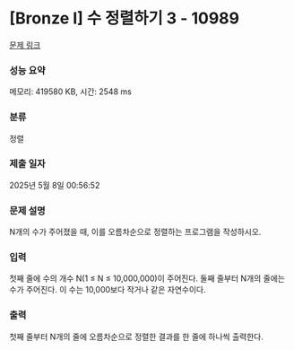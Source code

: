 # [Bronze I] 수 정렬하기 3 - 10989 

[문제 링크](https://www.acmicpc.net/problem/10989) 

### 성능 요약

메모리: 419580 KB, 시간: 2548 ms

### 분류

정렬

### 제출 일자

2025년 5월 8일 00:56:52

### 문제 설명

<p>N개의 수가 주어졌을 때, 이를 오름차순으로 정렬하는 프로그램을 작성하시오.</p>

### 입력 

 <p>첫째 줄에 수의 개수 N(1 ≤ N ≤ 10,000,000)이 주어진다. 둘째 줄부터 N개의 줄에는 수가 주어진다. 이 수는 10,000보다 작거나 같은 자연수이다.</p>

### 출력 

 <p>첫째 줄부터 N개의 줄에 오름차순으로 정렬한 결과를 한 줄에 하나씩 출력한다.</p>

